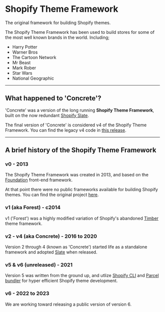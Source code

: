 # Shopify Theme Framework

The original framework for building Shopify themes.

The Shopify Theme Framework has been used to build stores for some of the most well known brands in the world. Including;

* Harry Potter
* Warner Bros
* The Cartoon Network
* Mr Beast
* Mark Rober
* Star Wars
* National Geographic

-----

## What happened to 'Concrete'?

'Concrete' was a version of the long running <b>Shopify Theme Framework</b>, built on the now redundant [Shopify Slate](https://github.com/Shopify/slate).

The final version of 'Concrete' is considered v4 of the Shopify Theme Framework. You can find the legacy v4 code in [this release](https://github.com/Elkfox/Concrete/releases/tag/v4-alpha.1).

-----

## A brief history of the Shopify Theme Framework

### v0 - 2013

The Shopify Theme Framework was created in 2013, and based on the [Foundation](https://get.foundation/sites.html) front-end framework.

At that point there were no public frameworks available for building Shopify themes. You can find the original project [here](https://github.com/Cam/Shopify-Theme-Framework).

### v1 (aka Forest) - c2014

v1 ('Forest') was a highly modified variation of Shopify's abandoned [Timber](https://github.com/Shopify/Timber) theme framework.

### v2 - v4 (aka Concrete) - 2016 to 2020

Version 2 through 4 (known as 'Concrete') started life as a standalone framework and adopted [Slate](https://github.com/Shopify/slate) when released.

### v5 & v6 (unreleased) - 2021

Version 5 was written from the ground up, and utlize [Shopify CLI](https://github.com/Shopify/cli) and [Parcel bundler](https://github.com/parcel-bundler/parcel) for hyper efficient Shopify theme development.

### v6 - 2022 to 2023

We are working toward releasing a public version of version 6.
